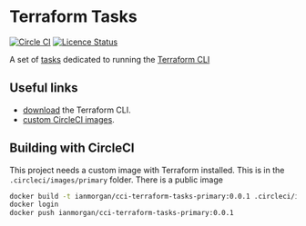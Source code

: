 # Terraform Tasks

[![Circle CI](https://circleci.com/gh/dreifadotapp/terraform-tasks.svg?style=shield)](https://circleci.com/gh/dreifadotapp/terraform-tasks)
[![Licence Status](https://img.shields.io/github/license/dreifadotapp/terraform-tasks)](https://github.com/dreifadotapp/terraform-tasks/blob/master/licence.txt)

A set of [tasks](https://github.com/dreifadotapp/tasks#readme) dedicated to running
the [Terraform CLI](https://www.terraform.io/)

## Useful links

* [download](https://www.terraform.io/downloads) the Terraform CLI.
* [custom CircleCI images](https://circleci.com/docs/2.0/custom-images).

## Building with CircleCI

This project needs a custom image with Terraform installed. This is in the `.circleci/images/primary` folder. There is a
public image

```bash
docker build -t ianmorgan/cci-terraform-tasks-primary:0.0.1 .circleci/images/primary
docker login
docker push ianmorgan/cci-terraform-tasks-primary:0.0.1

```